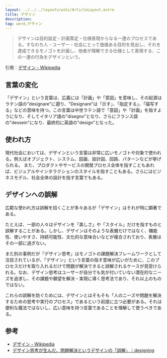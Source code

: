 ```yaml
---
layout: ../../../layouts/wiki/ArticleLayout.astro
title: デザイン
description:
tag: word,デザイン
---
```


> デザインは目的設定・計画策定・仕様表現からなる一連のプロセスである。すなわち人・ユーザー・社会にとって価値ある目的を見出し、それを達成できるモノゴトを計画し、他者が理解できる仕様として表現する、この一連の行為をデザインという。

引用：[デザイン - Wikipedia](https://ja.wikipedia.org/wiki/%E3%83%87%E3%82%B6%E3%82%A4%E3%83%B3)

## 言葉の変化

「デザイン」という言葉は、広義には「計画」や「意図」を意味し、その起源はラテン語の"designare"に遡り、"Designare"は「示す」、「指定する」、「描写する」などの意味を持つ。この言葉は中世ラテン語で「意図」や「計画」を指すようになり、そしてイタリア語の"disegno"となり、さらにフランス語の"dessein"になり、最終的に英語の"design"となった。

## 使われ方

現代社会においては、デザインという言葉は非常に広いモノゴトや対象で使われる。例えばオブジェクト、システム、図画、設計図、回路、パターンなどが挙げられる。
また、プロダクトやサービスの開発プロセス全体を指すこともあれば、ビジュアルやインタラクションのスタイルを指すこともある。さらにはビジネスモデル、社会全体の設計を指す言葉でもある。

## デザインへの誤解

広範な使われ方は誤解を招くことが多々あるが「デザイン」はそれが特に顕著である。

たとえば、一部の人々はデザインを「美しさ」や「スタイル」だけを指すものと誤解することがある。しかし、デザインはそのような表層だけではなく、機能性、使いやすさ、持続可能性、文化的な意味合いなどが複合されており、表層はその一部に過ぎない。

また別の事例だが「デザイン思考」はモノゴトの課題解決フレームワークとして注目されているが、「デザイン」という言葉の指す意味が広いがために、このプロセスだけを取り入れるだけで問題が解決できると誤解されるケースが見受けられる。なお、デザイン思考はユーザーが自分でも気が付いていない潜在的なニーズを追求し、その課題や願望を解決・実現に導く思考法であり、それ以上のものではない。

これらの誤解を防ぐためには、デザインとはそもそも「人のニーズや問題を解決するための思考や実行のプロセス」であるという前提に立つ必要がある。それは便利な魔法ではないし、広い意味を持つ言葉であることを理解して使うべきである。

## 参考

- [デザイン - Wikipedia](https://ja.wikipedia.org/wiki/%E3%83%87%E3%82%B6%E3%82%A4%E3%83%B3)
- [デザイン思考が生んだ、問題解決というデザインの「誤解」｜designing](view-source:https://designing.jp/what-if-design-isnt-problem-solving)